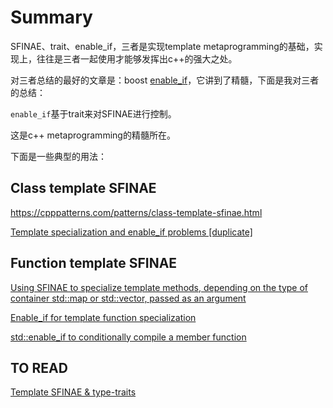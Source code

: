 # Summary

SFINAE、trait、enable_if，三者是实现template metaprogramming的基础，实现上，往往是三者一起使用才能够发挥出c++的强大之处。

对三者总结的最好的文章是：boost [enable_if](https://www.boost.org/doc/libs/1_73_0/libs/core/doc/html/core/enable_if.html)，它讲到了精髓，下面是我对三者的总结：

`enable_if`基于trait来对SFINAE进行控制。

这是c++ metaprogramming的精髓所在。

下面是一些典型的用法：

## Class template SFINAE

https://cpppatterns.com/patterns/class-template-sfinae.html

[Template specialization and enable_if problems [duplicate]](https://stackoverflow.com/questions/29502052/template-specialization-and-enable-if-problems)

## Function template SFINAE

[Using SFINAE to specialize template methods, depending on the type of container std::map or std::vector, passed as an argument](https://evileg.com/en/post/468/)



[Enable_if for template function specialization](https://stackoverflow.com/questions/48097889/enable-if-for-template-function-specialization)



[std::enable_if to conditionally compile a member function](https://stackoverflow.com/questions/6972368/stdenable-if-to-conditionally-compile-a-member-function)





## TO READ

[Template SFINAE & type-traits](https://shaharmike.com/cpp/sfinae/)

 